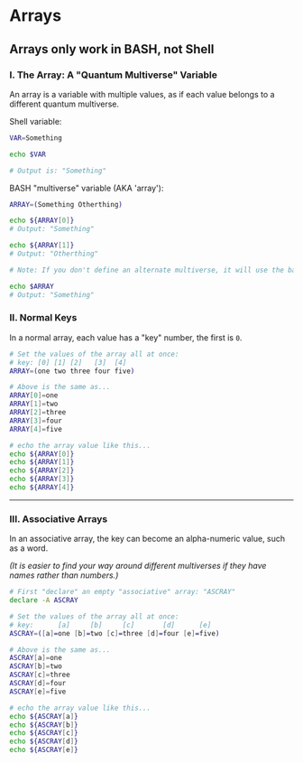 # Arrays

## Arrays only work in BASH, not Shell

### I. The Array: A "Quantum Multiverse" Variable

An array is a variable with multiple values, as if each value belongs to a different quantum multiverse.

Shell variable:
```sh
VAR=Something

echo $VAR

# Output is: "Something"

```

BASH "multiverse" variable (AKA 'array'):
```bash
ARRAY=(Something Otherthing)

echo ${ARRAY[0]}
# Output: "Something"

echo ${ARRAY[1]}
# Output: "Otherthing"

# Note: If you don't define an alternate multiverse, it will use the base, 0

echo $ARRAY
# Output: "Something"

```

### II. Normal Keys

In a normal array, each value has a "key" number, the first is `0`.

```bash
# Set the values of the array all at once:
# key: [0] [1] [2]   [3]  [4]
ARRAY=(one two three four five)

# Above is the same as...
ARRAY[0]=one
ARRAY[1]=two
ARRAY[2]=three
ARRAY[3]=four
ARRAY[4]=five

# echo the array value like this...
echo ${ARRAY[0]}
echo ${ARRAY[1]}
echo ${ARRAY[2]}
echo ${ARRAY[3]}
echo ${ARRAY[4]}
```


___

### III. Associative Arrays

In an associative array, the key can become an alpha-numeric value, such as a word.

*(It is easier to find your way around different multiverses if they have names rather than numbers.)*

```bash
# First "declare" an empty "associative" array: "ASCRAY"
declare -A ASCRAY

# Set the values of the array all at once:
# key:      [a]     [b]     [c]       [d]      [e]
ASCRAY=([a]=one [b]=two [c]=three [d]=four [e]=five)

# Above is the same as...
ASCRAY[a]=one
ASCRAY[b]=two
ASCRAY[c]=three
ASCRAY[d]=four
ASCRAY[e]=five

# echo the array value like this...
echo ${ASCRAY[a]}
echo ${ASCRAY[b]}
echo ${ASCRAY[c]}
echo ${ASCRAY[d]}
echo ${ASCRAY[e]}
```

